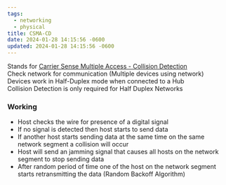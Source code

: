 ```yaml
---
tags:
  - networking
  - physical
title: CSMA-CD
date: 2024-01-28 14:15:56 -0600
updated: 2024-01-28 14:15:56 -0600
---
```


Stands for <u>Carrier Sense Multiple Access - Collision Detection</u>  
Check network for communication (Multiple devices using network)  
Devices work in Half-Duplex mode when connected to a Hub  
Collision Detection is only required for Half Duplex Networks

### Working
* Host checks the wire for presence of a digital signal  
* If no signal is detected then host starts to send data  
* If another host starts sending data at the same time on the same network segment a collision will occur
* Host will send an jamming signal that causes all hosts on the network segment to stop sending data  
* After random period of time one of the host on the network segment starts retransmitting the data (Random Backoff Algorithm)
